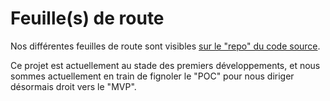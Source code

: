 
# Feuille(s) de route

Nos différentes feuilles de route sont visibles [sur le "repo" du code source](https://gitlab.com/multi-coop/gitribute/-/boards/4084563).

Ce projet est actuellement au stade des premiers développements, et nous sommes actuellement en train de fignoler le "POC" pour nous diriger désormais droit vers le "MVP".
